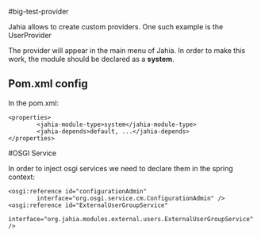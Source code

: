 #big-test-provider

Jahia allows to create custom providers. One such example is the UserProvider

The provider will appear in the main menu of Jahia. In order to make this work, the module should be declared as a **system**.

## Pom.xml config

In the pom.xml:

```
<properties>
        <jahia-module-type>system</jahia-module-type>
        <jahia-depends>default, ...</jahia-depends>
</properties>
```

#OSGI Service

In order to inject osgi services we need to declare them in the spring context:

```
<osgi:reference id="configurationAdmin"
		interface="org.osgi.service.cm.ConfigurationAdmin" />
<osgi:reference id="ExternalUserGroupService"
	interface="org.jahia.modules.external.users.ExternalUserGroupService" />
```
